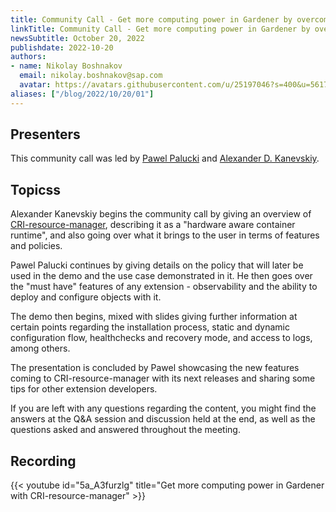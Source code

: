 ```yaml
---
title: Community Call - Get more computing power in Gardener by overcoming Kubelet limitations with CRI-resource-manager
linkTitle: Community Call - Get more computing power in Gardener by overcoming Kubelet limitations with CRI-resource-manager
newsSubtitle: October 20, 2022
publishdate: 2022-10-20
authors:
- name: Nikolay Boshnakov
  email: nikolay.boshnakov@sap.com
  avatar: https://avatars.githubusercontent.com/u/25197046?s=400&u=56175926393a77892662001f0dca5a439d1e771f&v=4
aliases: ["/blog/2022/10/20/01"]
---
```


## Presenters

This community call was led by [Pawel Palucki](https://github.com/ppalucki) and [Alexander D. Kanevskiy](https://github.com/kad).

## Topicss

Alexander Kanevskiy begins the community call by giving an overview of [CRI-resource-manager](https://github.com/intel/cri-resource-manager), describing it as a "hardware aware container runtime", and also going over what it brings to the user in terms of features and policies.

Pawel Palucki continues by giving details on the policy that will later be used in the demo and the use case demonstrated in it. He then goes over the "must have" features of any extension - observability and the ability to deploy and configure objects with it. 

The demo then begins, mixed with slides giving further information at certain points regarding the installation process, static and dynamic configuration flow, healthchecks and recovery mode, and access to logs, among others.

The presentation is concluded by Pawel showcasing the new features coming to CRI-resource-manager with its next releases and sharing some tips for other extension developers.

If you are left with any questions regarding the content, you might find the answers at the Q&A session and discussion held at the end, as well as the questions asked and answered throughout the meeting.

## Recording

{{< youtube id="5a_A3furzlg" title="Get more computing power in Gardener with CRI-resource-manager" >}}